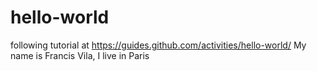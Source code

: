 # hello-world
following tutorial at https://guides.github.com/activities/hello-world/
My name is Francis Vila, I live in Paris
